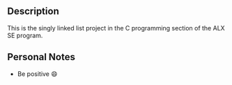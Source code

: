 ## Description
This is the singly linked list project in the C programming section of the ALX SE program.

## Personal Notes
* Be positive :smile:
